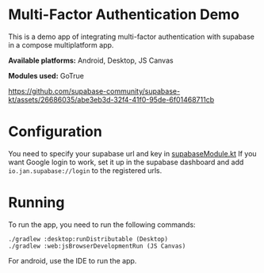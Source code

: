 # Multi-Factor Authentication Demo

This is a demo app of integrating multi-factor authentication with supabase in a compose multiplatform app.

**Available platforms:** Android, Desktop, JS Canvas

**Modules used:** GoTrue

https://github.com/supabase-community/supabase-kt/assets/26686035/abe3eb3d-32f4-41f0-95de-6f01468711cb

# Configuration

You need to specify your supabase url and key in [supabaseModule.kt](https://github.com/supabase-community/supabase-kt/blob/master/demos/multi-factor-authentication/common/src/commonMain/kotlin/io/github/jan/supabase/common/di/supabaseModule.kt)
If you want Google login to work, set it up in the supabase dashboard and add `io.jan.supabase://login` to the registered urls.

# Running

To run the app, you need to run the following commands:

    ./gradlew :desktop:runDistributable (Desktop)
    ./gradlew :web:jsBrowserDevelopmentRun (JS Canvas)

For android, use the IDE to run the app.
